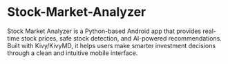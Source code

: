 # Stock-Market-Analyzer
Stock Market Analyzer is a Python-based Android app that provides real-time stock prices, safe stock detection, and AI-powered recommendations. Built with Kivy/KivyMD, it helps users make smarter investment decisions through a clean and intuitive mobile interface.
